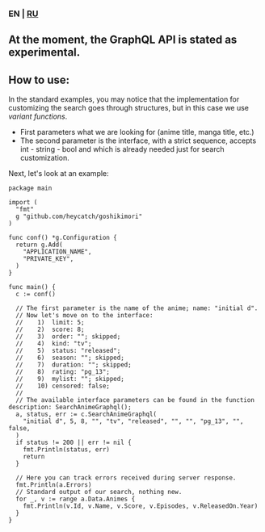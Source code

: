 ### EN | [RU](https://github.com/heycatch/goshikimori/blob/master/graphql/README_ru.md)

## At the moment, the GraphQL API is stated as experimental.

## How to use:
In the standard examples, you may notice that the implementation for customizing the
search goes through structures, but in this case we use *variant functions*.
- First parameters what we are looking for (anime title, manga title, etc.)
- The second parameter is the interface, with a strict sequence,
  accepts int - string - bool and which is already needed just for search customization.

Next, let's look at an example:
```golang
package main

import (
  "fmt"
  g "github.com/heycatch/goshikimori"
)

func conf() *g.Configuration {
  return g.Add(
    "APPLICATION_NAME",
    "PRIVATE_KEY",
  )
}

func main() {
  c := conf()

  // The first parameter is the name of the anime; name: "initial d".
  // Now let's move on to the interface:
  //    1)  limit: 5;
  //    2)  score: 8;
  //    3)  order: ""; skipped;
  //    4)  kind: "tv";
  //    5)  status: "released";
  //    6)  season: ""; skipped;
  //    7)  duration: ""; skipped;
  //    8)  rating: "pg_13";
  //    9)  mylist: ""; skipped;
  //    10) censored: false;
  //
  // The available interface parameters can be found in the function description: SearchAnimeGraphql();
  a, status, err := c.SearchAnimeGraphql(
    "initial d", 5, 8, "", "tv", "released", "", "", "pg_13", "", false,
  )
  if status != 200 || err != nil {
    fmt.Println(status, err)
    return
  }

  // Here you can track errors received during server response.
  fmt.Println(a.Errors)
  // Standard output of our search, nothing new.
  for _, v := range a.Data.Animes {
    fmt.Println(v.Id, v.Name, v.Score, v.Episodes, v.ReleasedOn.Year)
  }
}
```
